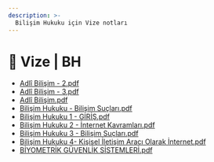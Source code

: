 ```yaml
---
description: >-
  Bilişim Hukuku için Vize notları
---
```


# 📅 Vize \| BH

<!--YPackage.YGitbookIntegration-tarafından-otomatik-oluşturulmuştur-->

- [Adlî Bilişim - 2.pdf](Adl%C3%AE%20Bili%C5%9Fim%20-%202.pdf)
- [Adlî Bilişim - 3.pdf](Adl%C3%AE%20Bili%C5%9Fim%20-%203.pdf)
- [Adlî Bilişim.pdf](Adl%C3%AE%20Bili%C5%9Fim.pdf)
- [Bilişim Hukuku - Bilişim Suçları.pdf](Bili%C5%9Fim%20Hukuku%20-%20Bili%C5%9Fim%20Su%C3%A7lar%C4%B1.pdf)
- [Bilişim Hukuku 1 - GİRİŞ.pdf](Bili%C5%9Fim%20Hukuku%201%20-%20G%C4%B0R%C4%B0%C5%9E.pdf)
- [Bilişim Hukuku 2 - İnternet Kavramları.pdf](Bili%C5%9Fim%20Hukuku%202%20-%20%C4%B0nternet%20Kavramlar%C4%B1.pdf)
- [Bilişim Hukuku 3 - Bilişim Suçları.pdf](Bili%C5%9Fim%20Hukuku%203%20-%20Bili%C5%9Fim%20Su%C3%A7lar%C4%B1.pdf)
- [Bilişim Hukuku 4- Kişisel İletişim Aracı Olarak İnternet.pdf](Bili%C5%9Fim%20Hukuku%204-%20Ki%C5%9Fisel%20%C4%B0leti%C5%9Fim%20Arac%C4%B1%20Olarak%20%C4%B0nternet.pdf)
- [BİYOMETRİK GÜVENLİK SİSTEMLERİ.pdf](B%C4%B0YOMETR%C4%B0K%20G%C3%9CVENL%C4%B0K%20S%C4%B0STEMLER%C4%B0.pdf)

<!--YPackage.YGitbookIntegration-tarafından-otomatik-oluşturulmuştur-->
